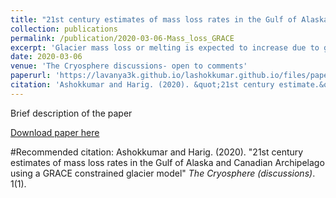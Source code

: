 ```yaml
---
title: "21st century estimates of mass loss rates in the Gulf of Alaska and Canadian Archipelago using a GRACE constrained glacier model"
collection: publications
permalink: /publication/2020-03-06-Mass_loss_GRACE
excerpt: 'Glacier mass loss or melting is expected to increase due to global temperature, and the rates of loss are rapidly increasing in the recent decades.  In order to estimate the future sea-level rates more accurately, we need to determine the current rates of glacier loss. From our combined approach in glacier modelling and remote sensing, we are able to understand the sensitivity of glaciers in different regions to the climate change. We have identified the glacier loss is not dependent on the size of glacier. '
date: 2020-03-06
venue: 'The Cryosphere discussions- open to comments'
paperurl: 'https://lavanya3k.github.io/lashokkumar.github.io/files/paper1.pdf'
citation: 'Ashokkumar and Harig. (2020). &quot;21st century estimate.&quot; <i>The Cryosphere</i>. 1(1).'
---
```

Brief description of the paper

[Download paper here](https://lavanya3k.github.io/lashokkumar.github.io/files/paper1.pdf)

#Recommended citation: Ashokkumar and Harig. (2020). "21st century estimates of mass loss rates in the Gulf of Alaska and Canadian Archipelago using a GRACE constrained glacier model" <i>The Cryosphere (discussions)</i>. 1(1).